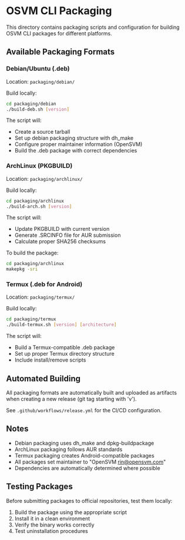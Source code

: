 # OSVM CLI Packaging

This directory contains packaging scripts and configuration for building OSVM CLI packages for different platforms.

## Available Packaging Formats

### Debian/Ubuntu (.deb)
Location: `packaging/debian/`

Build locally:
```bash
cd packaging/debian
./build-deb.sh [version]
```

The script will:
- Create a source tarball
- Set up debian packaging structure with dh_make
- Configure proper maintainer information (OpenSVM)
- Build the .deb package with correct dependencies

### ArchLinux (PKGBUILD)
Location: `packaging/archlinux/`

Build locally:
```bash
cd packaging/archlinux
./build-arch.sh [version]
```

The script will:
- Update PKGBUILD with current version
- Generate .SRCINFO file for AUR submission
- Calculate proper SHA256 checksums

To build the package:
```bash
cd packaging/archlinux
makepkg -sri
```

### Termux (.deb for Android)
Location: `packaging/termux/`

Build locally:
```bash
cd packaging/termux
./build-termux.sh [version] [architecture]
```

The script will:
- Build a Termux-compatible .deb package
- Set up proper Termux directory structure
- Include install/remove scripts

## Automated Building

All packaging formats are automatically built and uploaded as artifacts when creating a new release (git tag starting with 'v').

See `.github/workflows/release.yml` for the CI/CD configuration.

## Notes

- Debian packaging uses dh_make and dpkg-buildpackage
- ArchLinux packaging follows AUR standards
- Termux packaging creates Android-compatible packages
- All packages set maintainer to "OpenSVM <rin@opensvm.com>"
- Dependencies are automatically determined where possible

## Testing Packages

Before submitting packages to official repositories, test them locally:

1. Build the package using the appropriate script
2. Install it in a clean environment
3. Verify the binary works correctly
4. Test uninstallation procedures